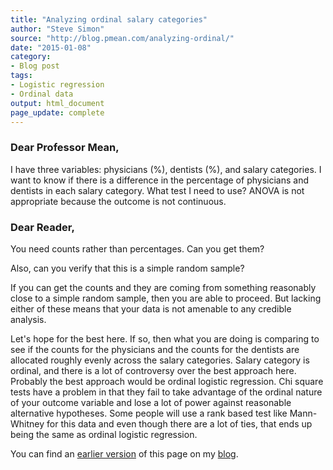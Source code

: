 ```yaml
---
title: "Analyzing ordinal salary categories"
author: "Steve Simon"
source: "http://blog.pmean.com/analyzing-ordinal/"
date: "2015-01-08"
category: 
- Blog post
tags:
- Logistic regression
- Ordinal data
output: html_document
page_update: complete
---
```


### Dear Professor Mean,

I have three variables: physicians (%), dentists (%), and salary categories. I want to know if there is a difference in the percentage of physicians and dentists in each salary category. What test I need to use? ANOVA is not appropriate because the outcome is not continuous.

<!---More--->

### Dear Reader,

You need counts rather than percentages. Can you get them?

Also, can you verify that this is a simple random sample?

If you can get the counts and they are coming from something reasonably close to a simple random sample, then you are able to proceed. But lacking either of these means that your data is not amenable to any credible analysis.

Let's hope for the best here. If so, then what you are doing is comparing to see if the counts for the physicians and the counts for the dentists are allocated roughly evenly across the salary categories. Salary category is ordinal, and there is a lot of controversy over the best approach here. Probably the best approach would be ordinal logistic regression. Chi square tests have a problem in that they fail to take advantage of the ordinal nature of your outcome variable and lose a lot of power against reasonable alternative hypotheses. Some people will use a rank based test like Mann-Whitney for this data and even though there are a lot of ties, that ends up being the same as ordinal logistic regression.

You can find an [earlier version][sim1] of this page on my [blog][sim2].

[sim1]: http://blog.pmean.com/analyzing-ordinal/
[sim2]: http://blog.pmean.com



